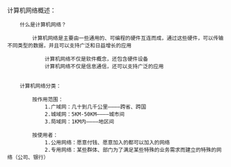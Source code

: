 计算机网络概述：

		什么是计算机网络？
			
			计算机网络是主要由一些通用的、可编程的硬件互连而成，通过这些硬件，可以传输不同类型的数据，并且可以支持广泛和日益增长的应用

				计算机网络不仅是软件概念，还包含硬件设备
				计算机网络不仅是信息通信，还可以支持广泛的应用


		计算机网络分类：

			按作用范围：
				1.广域网：几十到几千公里————跨省、跨国
				2.城域网：5KM-50KM————城市间
				3.局域网：1KM内————地区间

			按使用者：
				1.公用网络：愿意付钱、愿意加入的都可以加入的网络
				2.专用网络：某些群体、部门为了满足某些特殊的业务需求而建立的特殊的网络（公司、银行）